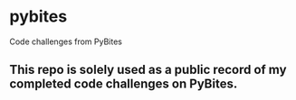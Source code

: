 # pybites
Code challenges from PyBites

## This repo is solely used as a public record of my completed code challenges on PyBites.
